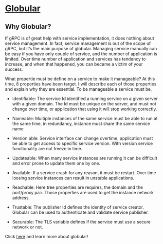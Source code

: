 # [Globular](https://www.globular.io)

## Why Globular?
If gRPC is of great help with service implementation, it does nothing about service management. In fact, service management is out of the scope of gRPC, but it’s the main purpose of globular. Managing service manually can be easy if you have only couple of service, and the number of application is limited. Over time number of application and services has tendency to increase, and when that happened, you can became a victim of your success.

What propertie must be define on a service to make it manageable? At this time, 8 properties have been target. I will describe each of those properties and explain why they are essential. To be manageable a service must be,

* Identifiable: The service Id identified a running service on a given server with a given domain. The Id must be unique on the server, and must not change over time, or application that using it will stop working correctly.

* Nameable: Multiple instances of the same service must be able to run at the same time, in redundancy, instance must share the same service name.

* Version able: Service interface can change overtime, application must be able to get access to specific service version. With version service functionality are not freeze in time.

* Updateable: When many service instances are running it can be difficult and error prone to update them one by one.

* Available: If a service crash for any reason, it must be restart. Over time loosing service instances can result in unstable applications.

* Reachable: Here tree properties are requires, the domain and the port/proxy pair. Those properties are used to get the instance network address.

* Trustable: The publisher Id defines the identity of service creator. Globular can be used to authenticate and validate service publisher.

* Securable: The TLS variable defines if the service must use a secure network or not.


Click [here](https://www.globular.io) and learn more about globular!
